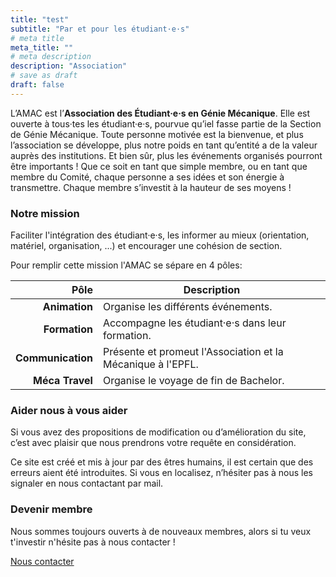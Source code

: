 ```yaml
---
title: "test"
subtitle: "Par et pour les étudiant·e·s"
# meta title
meta_title: ""
# meta description
description: "Association"
# save as draft
draft: false        
---
```


L’AMAC est l’**Association des Étudiant·e·s en Génie Mécanique**. Elle est ouverte à tous·tes les étudiant·e·s, pourvue qu’iel fasse partie de la Section de Génie Mécanique. Toute personne motivée est la bienvenue, et plus l’association se développe, plus notre poids en tant qu’entité a de la valeur auprès des institutions. Et bien sûr, plus les événements organisés pourront être importants ! Que ce soit en tant que simple membre, ou en tant que membre du Comité, chaque personne a ses idées et son énergie à transmettre. Chaque membre s’investit à la hauteur de ses moyens !

### Notre mission

Faciliter l'intégration des étudiant·e·s, les informer au mieux (orientation, matériel, organisation, ...) et encourager une cohésion de section. 

Pour remplir cette mission l'AMAC se sépare en 4 pôles:

| Pôle | Description |
|---:|---|
| **Animation** | Organise les différents événements. |
| **Formation** | Accompagne les étudiant·e·s dans leur formation. |
| **Communication**	| Présente et promeut l'Association et la Mécanique à l'EPFL. |
| **Méca Travel** |	Organise le voyage de fin de Bachelor. |

### Aider nous à vous aider

Si vous avez des propositions de modification ou d’amélioration du site, c’est avec plaisir que nous prendrons votre requête en considération. 

Ce site est créé et mis à jour par des êtres humains, il est certain que des erreurs aient été introduites. Si vous en localisez, n’hésiter pas à nous les signaler en nous contactant par mail.

### Devenir membre

Nous sommes toujours ouverts à de nouveaux membres, alors si tu veux t'investir n'hésite pas à nous contacter !

<a class=" btn btn-primary p-1 px-3" href="mailto:amac@epfl.ch">Nous contacter</a>
